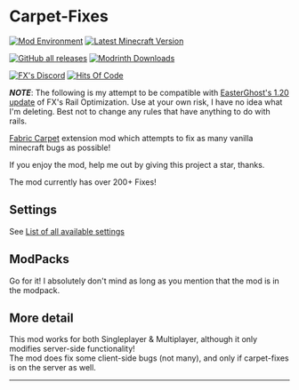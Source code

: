 # Carpet-Fixes

[![Mod Environment](https://img.shields.io/badge/Enviroment-Server-blue?style=flat-square)](https://github.com/fxmorin/carpet-fixes)
[![Latest Minecraft Version](https://img.shields.io/badge/Latest%20MC%20Support-1.20.4-green?style=flat-square)](https://github.com/fxmorin/carpet-fixes/releases)

[![GitHub all releases](https://img.shields.io/github/downloads/fxmorin/carpet-fixes/total?style=flat-square&logo=github)](https://github.com/fxmorin/carpet-fixes)
[![Modrinth Downloads](https://img.shields.io/modrinth/dt/carpet-fixes?color=00AF5C&label=downloads&style=flat-square&logo=modrinth)](https://modrinth.com/mod/carpet-fixes)

[![FX's Discord](https://img.shields.io/discord/636633673524969483?logo=discord&style=flat-square)](https://discord.gg/vurv5pdFpa)
[![Hits Of Code](https://hitsofcode.com/github/fxmorin/carpet-fixes?branch=dev)](https://github.com/fxmorin/carpet-fixes)

***NOTE***: The following is my attempt to be compatible with [EasterGhost's 1.20 update](https://github.com/EasterGhost/RailOptimization) of FX's Rail Optimization. Use at your own risk, I have no idea what I'm deleting. Best not to change any rules that have anything to do with rails.

[Fabric Carpet](https://github.com/gnembon/fabric-carpet) extension mod which attempts to fix as many vanilla minecraft bugs as possible!

If you enjoy the mod, help me out by giving this project a star, thanks.

The mod currently has over 200+ Fixes!

## Settings

See [List of all available settings](https://github.com/fxmorin/carpet-fixes/wiki/Available-Settings)

## ModPacks
Go for it! I absolutely don't mind as long as you mention that the mod is in the modpack.  

## More detail
This mod works for both Singleplayer & Multiplayer, although it only modifies server-side functionality!  
The mod does fix some client-side bugs (not many), and only if carpet-fixes is on the server as well.

---
